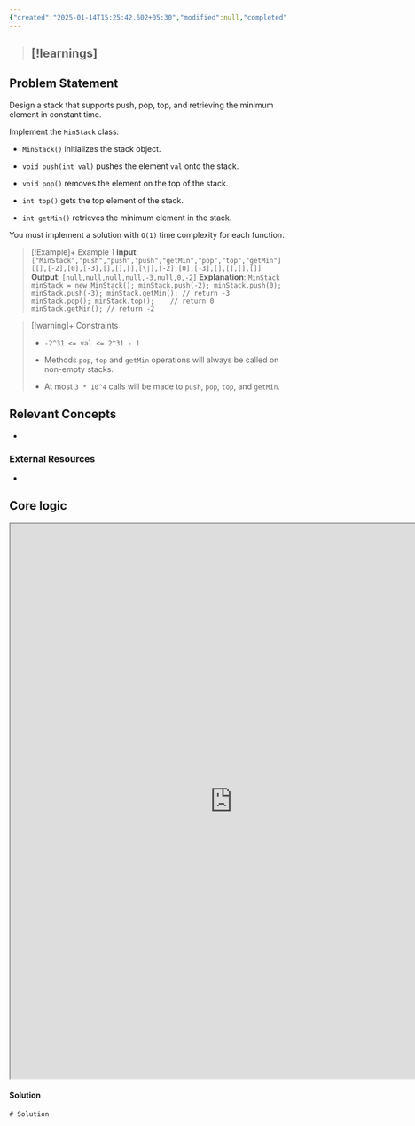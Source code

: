 ```yaml
---
{"created":"2025-01-14T15:25:42.602+05:30","modified":null,"completed":false,"redo":false,"Perfect":false,"publish":true,"Learnt-Something-New":false,"Description":null,"leetcode-index":155,"link":"https://leetcode.com/problems/min-stack","difficulty":"Medium","tags":["leetcode/stack","leetcode/design","programming/practice"],"PassFrontmatter":true,"updated":"2025-02-12T07:53:40.085+05:30"}
---
```



> [!learnings]
> - 
## Problem Statement
Design a stack that supports push, pop, top, and retrieving the minimum element in constant time.

Implement the `MinStack` class:

	
- `MinStack()` initializes the stack object.
	
- `void push(int val)` pushes the element `val` onto the stack.
	
- `void pop()` removes the element on the top of the stack.
	
- `int top()` gets the top element of the stack.
	
- `int getMin()` retrieves the minimum element in the stack.

You must implement a solution with `O(1)` time complexity for each function.

 

>[!Example]+ Example 1
>**Input**: `["MinStack","push","push","push","getMin","pop","top","getMin"]
[[],[-2],[0],[-3],[],[],[],[\|],[-2],[0],[-3],[],[],[],[]]`
>**Output**: `[null,null,null,null,-3,null,0,-2]`
>**Explanation**: `MinStack minStack = new MinStack();
>minStack.push(-2);
>minStack.push(0);
>minStack.push(-3);
>minStack.getMin(); // return -3
>minStack.pop();
>minStack.top();    // return 0
>minStack.getMin(); // return -2
>`

>[!warning]+ Constraints
>- `-2^31 <= val <= 2^31 - 1`
>
>- Methods `pop`, `top` and `getMin` operations will always be called on non-empty stacks.
>
>- At most `3 * 10^4` calls will be made to `push`, `pop`, `top`, and `getMin`.

## Relevant Concepts
- 

### External Resources
- 

## Core logic
<iframe width="800" height="1000" src="https://www.example.com"></iframe>

#### Solution
```Java
# Solution
```